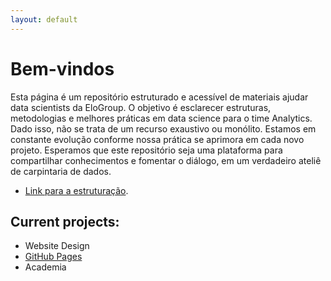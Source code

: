 ```yaml
---
layout: default
---
```


# Bem-vindos

Esta página é um repositório estruturado e acessível de materiais ajudar data scientists da EloGroup. O objetivo é esclarecer estruturas, metodologias e melhores práticas em data science para o time Analytics. Dado isso, não se trata de um recurso exaustivo ou monólito. Estamos em constante evolução conforme nossa prática se aprimora em cada novo projeto. Esperamos que este repositório seja uma plataforma para compartilhar conhecimentos e fomentar o diálogo, em um verdadeiro ateliê de carpintaria de dados.

- [Link para a estruturação](./pages/configuracao_projeto.html).

## Current projects:

- Website Design
- [GitHub Pages](http://laderast.github.io)
- Academia